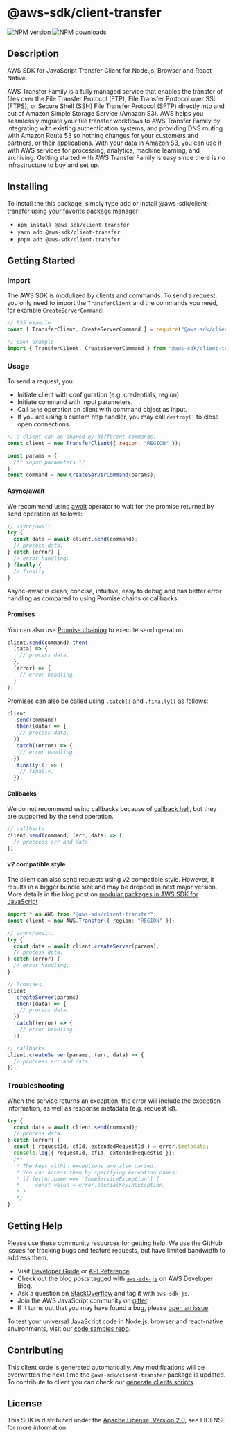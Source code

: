 # @aws-sdk/client-transfer

[![NPM version](https://img.shields.io/npm/v/@aws-sdk/client-transfer/latest.svg)](https://www.npmjs.com/package/@aws-sdk/client-transfer)
[![NPM downloads](https://img.shields.io/npm/dm/@aws-sdk/client-transfer.svg)](https://www.npmjs.com/package/@aws-sdk/client-transfer)

## Description

AWS SDK for JavaScript Transfer Client for Node.js, Browser and React Native.

<p>AWS Transfer Family is a fully managed service that enables the transfer of files over the
File Transfer Protocol (FTP), File Transfer Protocol over SSL (FTPS), or Secure Shell (SSH)
File Transfer Protocol (SFTP) directly into and out of Amazon Simple Storage Service (Amazon
S3). AWS helps you seamlessly migrate your file transfer workflows to AWS Transfer Family by
integrating with existing authentication systems, and providing DNS routing with Amazon Route
53 so nothing changes for your customers and partners, or their applications. With your data
in Amazon S3, you can use it with AWS services for processing, analytics, machine learning,
and archiving. Getting started with AWS Transfer Family is easy since there is no
infrastructure to buy and set up.</p>

## Installing

To install the this package, simply type add or install @aws-sdk/client-transfer
using your favorite package manager:

- `npm install @aws-sdk/client-transfer`
- `yarn add @aws-sdk/client-transfer`
- `pnpm add @aws-sdk/client-transfer`

## Getting Started

### Import

The AWS SDK is modulized by clients and commands.
To send a request, you only need to import the `TransferClient` and
the commands you need, for example `CreateServerCommand`:

```js
// ES5 example
const { TransferClient, CreateServerCommand } = require("@aws-sdk/client-transfer");
```

```ts
// ES6+ example
import { TransferClient, CreateServerCommand } from "@aws-sdk/client-transfer";
```

### Usage

To send a request, you:

- Initiate client with configuration (e.g. credentials, region).
- Initiate command with input parameters.
- Call `send` operation on client with command object as input.
- If you are using a custom http handler, you may call `destroy()` to close open connections.

```js
// a client can be shared by different commands.
const client = new TransferClient({ region: "REGION" });

const params = {
  /** input parameters */
};
const command = new CreateServerCommand(params);
```

#### Async/await

We recommend using [await](https://developer.mozilla.org/en-US/docs/Web/JavaScript/Reference/Operators/await)
operator to wait for the promise returned by send operation as follows:

```js
// async/await.
try {
  const data = await client.send(command);
  // process data.
} catch (error) {
  // error handling.
} finally {
  // finally.
}
```

Async-await is clean, concise, intuitive, easy to debug and has better error handling
as compared to using Promise chains or callbacks.

#### Promises

You can also use [Promise chaining](https://developer.mozilla.org/en-US/docs/Web/JavaScript/Guide/Using_promises#chaining)
to execute send operation.

```js
client.send(command).then(
  (data) => {
    // process data.
  },
  (error) => {
    // error handling.
  }
);
```

Promises can also be called using `.catch()` and `.finally()` as follows:

```js
client
  .send(command)
  .then((data) => {
    // process data.
  })
  .catch((error) => {
    // error handling.
  })
  .finally(() => {
    // finally.
  });
```

#### Callbacks

We do not recommend using callbacks because of [callback hell](http://callbackhell.com/),
but they are supported by the send operation.

```js
// callbacks.
client.send(command, (err, data) => {
  // proccess err and data.
});
```

#### v2 compatible style

The client can also send requests using v2 compatible style.
However, it results in a bigger bundle size and may be dropped in next major version. More details in the blog post
on [modular packages in AWS SDK for JavaScript](https://aws.amazon.com/blogs/developer/modular-packages-in-aws-sdk-for-javascript/)

```ts
import * as AWS from "@aws-sdk/client-transfer";
const client = new AWS.Transfer({ region: "REGION" });

// async/await.
try {
  const data = await client.createServer(params);
  // process data.
} catch (error) {
  // error handling.
}

// Promises.
client
  .createServer(params)
  .then((data) => {
    // process data.
  })
  .catch((error) => {
    // error handling.
  });

// callbacks.
client.createServer(params, (err, data) => {
  // proccess err and data.
});
```

### Troubleshooting

When the service returns an exception, the error will include the exception information,
as well as response metadata (e.g. request id).

```js
try {
  const data = await client.send(command);
  // process data.
} catch (error) {
  const { requestId, cfId, extendedRequestId } = error.$metadata;
  console.log({ requestId, cfId, extendedRequestId });
  /**
   * The keys within exceptions are also parsed.
   * You can access them by specifying exception names:
   * if (error.name === 'SomeServiceException') {
   *     const value = error.specialKeyInException;
   * }
   */
}
```

## Getting Help

Please use these community resources for getting help.
We use the GitHub issues for tracking bugs and feature requests, but have limited bandwidth to address them.

- Visit [Developer Guide](https://docs.aws.amazon.com/sdk-for-javascript/v3/developer-guide/welcome.html)
  or [API Reference](https://docs.aws.amazon.com/AWSJavaScriptSDK/v3/latest/index.html).
- Check out the blog posts tagged with [`aws-sdk-js`](https://aws.amazon.com/blogs/developer/tag/aws-sdk-js/)
  on AWS Developer Blog.
- Ask a question on [StackOverflow](https://stackoverflow.com/questions/tagged/aws-sdk-js) and tag it with `aws-sdk-js`.
- Join the AWS JavaScript community on [gitter](https://gitter.im/aws/aws-sdk-js-v3).
- If it turns out that you may have found a bug, please [open an issue](https://github.com/aws/aws-sdk-js-v3/issues/new/choose).

To test your universal JavaScript code in Node.js, browser and react-native environments,
visit our [code samples repo](https://github.com/aws-samples/aws-sdk-js-tests).

## Contributing

This client code is generated automatically. Any modifications will be overwritten the next time the `@aws-sdk/client-transfer` package is updated.
To contribute to client you can check our [generate clients scripts](https://github.com/aws/aws-sdk-js-v3/tree/main/scripts/generate-clients).

## License

This SDK is distributed under the
[Apache License, Version 2.0](http://www.apache.org/licenses/LICENSE-2.0),
see LICENSE for more information.
